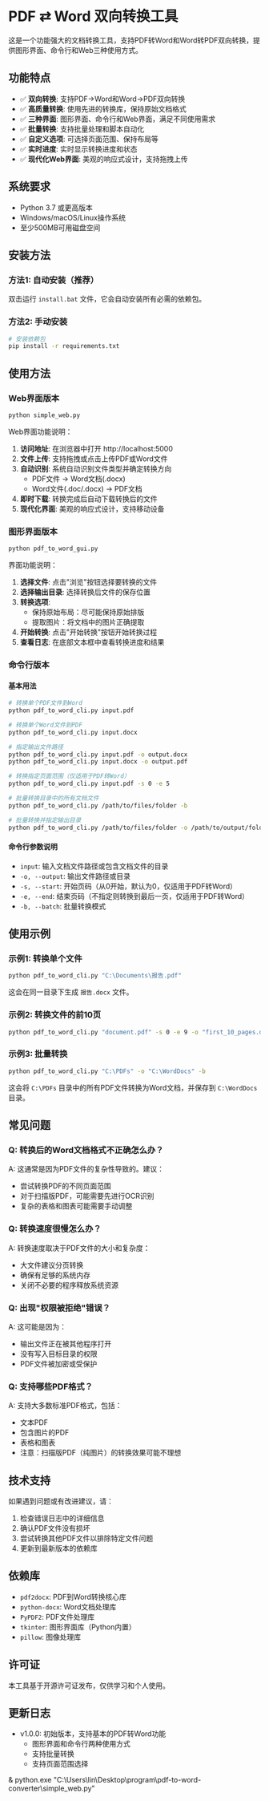 # PDF ⇄ Word 双向转换工具

这是一个功能强大的文档转换工具，支持PDF转Word和Word转PDF双向转换，提供图形界面、命令行和Web三种使用方式。

## 功能特点

- ✅ **双向转换**: 支持PDF→Word和Word→PDF双向转换
- ✅ **高质量转换**: 使用先进的转换库，保持原始文档格式
- ✅ **三种界面**: 图形界面、命令行和Web界面，满足不同使用需求
- ✅ **批量转换**: 支持批量处理和脚本自动化
- ✅ **自定义选项**: 可选择页面范围、保持布局等
- ✅ **实时进度**: 实时显示转换进度和状态
- ✅ **现代化Web界面**: 美观的响应式设计，支持拖拽上传

## 系统要求

- Python 3.7 或更高版本
- Windows/macOS/Linux操作系统
- 至少500MB可用磁盘空间

## 安装方法

### 方法1: 自动安装（推荐）
双击运行 `install.bat` 文件，它会自动安装所有必需的依赖包。

### 方法2: 手动安装
```bash
# 安装依赖包
pip install -r requirements.txt
```

## 使用方法

### Web界面版本

```bash
python simple_web.py
```

Web界面功能说明：
1. **访问地址**: 在浏览器中打开 http://localhost:5000
2. **文件上传**: 支持拖拽或点击上传PDF或Word文件
3. **自动识别**: 系统自动识别文件类型并确定转换方向
   - PDF文件 → Word文档(.docx)
   - Word文件(.doc/.docx) → PDF文档
4. **即时下载**: 转换完成后自动下载转换后的文件
5. **现代化界面**: 美观的响应式设计，支持移动设备

### 图形界面版本

```bash
python pdf_to_word_gui.py
```

界面功能说明：
1. **选择文件**: 点击"浏览"按钮选择要转换的文件
2. **选择输出目录**: 选择转换后文件的保存位置
3. **转换选项**: 
   - 保持原始布局：尽可能保持原始排版
   - 提取图片：将文档中的图片正确提取
4. **开始转换**: 点击"开始转换"按钮开始转换过程
5. **查看日志**: 在底部文本框中查看转换进度和结果

### 命令行版本

#### 基本用法
```bash
# 转换单个PDF文件到Word
python pdf_to_word_cli.py input.pdf

# 转换单个Word文件到PDF
python pdf_to_word_cli.py input.docx

# 指定输出文件路径
python pdf_to_word_cli.py input.pdf -o output.docx
python pdf_to_word_cli.py input.docx -o output.pdf

# 转换指定页面范围（仅适用于PDF转Word）
python pdf_to_word_cli.py input.pdf -s 0 -e 5

# 批量转换目录中的所有文档文件
python pdf_to_word_cli.py /path/to/files/folder -b

# 批量转换并指定输出目录
python pdf_to_word_cli.py /path/to/files/folder -o /path/to/output/folder -b
```

#### 命令行参数说明
- `input`: 输入文档文件路径或包含文档文件的目录
- `-o, --output`: 输出文件路径或目录
- `-s, --start`: 开始页码（从0开始，默认为0，仅适用于PDF转Word）
- `-e, --end`: 结束页码（不指定则转换到最后一页，仅适用于PDF转Word）
- `-b, --batch`: 批量转换模式

## 使用示例

### 示例1: 转换单个文件
```bash
python pdf_to_word_cli.py "C:\Documents\报告.pdf"
```
这会在同一目录下生成 `报告.docx` 文件。

### 示例2: 转换文件的前10页
```bash
python pdf_to_word_cli.py "document.pdf" -s 0 -e 9 -o "first_10_pages.docx"
```

### 示例3: 批量转换
```bash
python pdf_to_word_cli.py "C:\PDFs" -o "C:\WordDocs" -b
```
这会将 `C:\PDFs` 目录中的所有PDF文件转换为Word文档，并保存到 `C:\WordDocs` 目录。

## 常见问题

### Q: 转换后的Word文档格式不正确怎么办？
A: 这通常是因为PDF文件的复杂性导致的。建议：
- 尝试转换PDF的不同页面范围
- 对于扫描版PDF，可能需要先进行OCR识别
- 复杂的表格和图表可能需要手动调整

### Q: 转换速度很慢怎么办？
A: 转换速度取决于PDF文件的大小和复杂度：
- 大文件建议分页转换
- 确保有足够的系统内存
- 关闭不必要的程序释放系统资源

### Q: 出现"权限被拒绝"错误？
A: 这可能是因为：
- 输出文件正在被其他程序打开
- 没有写入目标目录的权限
- PDF文件被加密或受保护

### Q: 支持哪些PDF格式？
A: 支持大多数标准PDF格式，包括：
- 文本PDF
- 包含图片的PDF
- 表格和图表
- 注意：扫描版PDF（纯图片）的转换效果可能不理想

## 技术支持

如果遇到问题或有改进建议，请：
1. 检查错误日志中的详细信息
2. 确认PDF文件没有损坏
3. 尝试转换其他PDF文件以排除特定文件问题
4. 更新到最新版本的依赖库

## 依赖库

- `pdf2docx`: PDF到Word转换核心库
- `python-docx`: Word文档处理库
- `PyPDF2`: PDF文件处理库
- `tkinter`: 图形界面库（Python内置）
- `pillow`: 图像处理库

## 许可证

本工具基于开源许可证发布，仅供学习和个人使用。

## 更新日志

- v1.0.0: 初始版本，支持基本的PDF转Word功能
  - 图形界面和命令行两种使用方式
  - 支持批量转换
  - 支持页面范围选择





& python.exe "C:\Users\lin\Desktop\program\pdf-to-word-converter\simple_web.py"